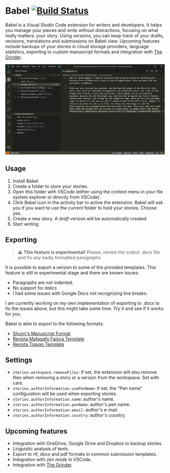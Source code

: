 # Babel [![Build Status](https://travis-ci.com/wmorellato/babel.svg?branch=master)](https://travis-ci.com/wmorellato/babel)

Babel is a Visual Studio Code extension for writers and developers. It helps you manage your pieces and write without distractions, focusing on what really matters: your story. Using *versions*, you can keep track of your drafts, revisions, translations and submissions on Babel view. Upcoming features include backups of your stories in cloud storage providers, language statistics, exporting to custom manuscript formats and integration with [The Grinder](https://thegrinder.diabolicalplots.com/).

![](images/img1.png)

## Usage

1. Install Babel.
2. Create a folder to store your stories.
3. Open this folder with VSCode (either using the context menu in your file system explorer or directly from VSCode).
4. Click Babel icon in the activity bar to active the extension. Babel will ask you if you want to use the current folder to hold your stories. Choose yes.
5. Create a new story. A *draft* version will be automatically created.
6. Start writing.

## Exporting

> :warning: **This feature is experimental!** Please, review the output .docx file and fix any badly formatted paragraphs.

It is possible to export a version to some of the provided templates. This feature is still in experimental stage and there are known issues:

- Paragraphs are not indented.
- No support for *italics*
- I had some issues with Google Docs not recognizing line breaks.

I am currently working on my own implementation of exporting to .docx to fix the issues above, but this might take some time. Try it and see if it works for you.

Babel is able to export to the following formats:

- [Shunn's Manuscript Format](https://www.shunn.net/format/templates.html)
- [Revista Mafagafo Faísca Template](https://mafagaforevista.com.br/submissoesfaisca/)
- [Revista Trasgo Template](https://trasgo.com.br/envie-o-seu-material)

## Settings

- `stories.workspace.removeFiles`: if set, the extension will also remove files when removing a story or a version from the workspace. Set with care.
- `stories.authorInformation.usePenName`: if set, the "Pen name" configuration will be used when exporting stories.
- `stories.authorInformation.name`: author's name.
- `stories.authorInformation.penName`: author's pen name.
- `stories.authorInformation.email`: author's e-mail.
- `stories.authorInformation.country`: author's country.

## Upcoming features

- Integration with OneDrive, Google Drive and Dropbox to backup stories.
- Linguistic analysis of texts.
- Export to rtf, docx and pdf formats in common submission templates.
- Integration with *zen mode* in VSCode.
- Integration with [The Grinder](https://thegrinder.diabolicalplots.com/).
